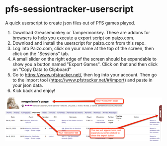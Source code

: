 # pfs-sessiontracker-userscript
A quick userscript to create json files out of PFS games played.

1. Download Greasemonkey or Tampermonkey. These are addons for browsers to help you execute a export script on paizo.com.
2. Download and install the userscript for paizo.com from this repo.
3. Log into Paizo.com, click on your name at the top of the screen, then click on the "Sessions" tab.
4. A small slider on the right edge of the screen should be expandable to show you a button named "Export Games". Click on that and then click on "Copy Data to Clipboard"
5. Go to https://www.pfstracker.net/, then log into your account.  Then go to the import tool (https://www.pfstracker.net/#/import) and paste in your json data.
6. Kick back and enjoy!

![alt text](screenshot.png "In action")

